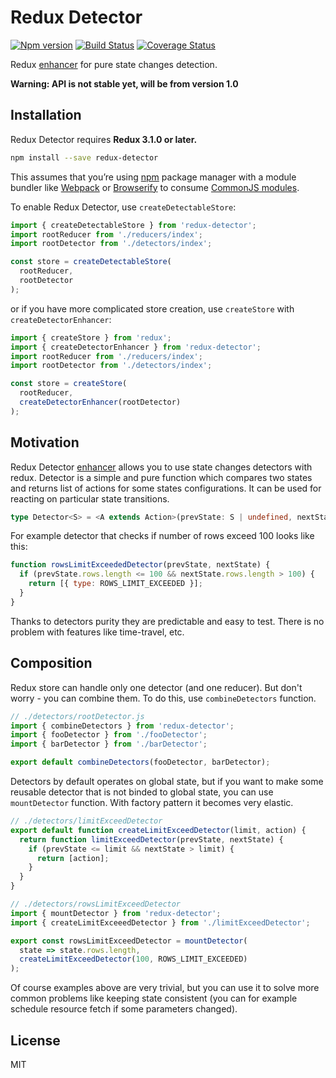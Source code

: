 # Redux Detector
[![Npm version](https://img.shields.io/npm/v/redux-detector.svg?style=flat-square)](https://www.npmjs.com/package/redux-detector)
[![Build Status](https://travis-ci.org/piotr-oles/redux-detector.svg?branch=master)](https://travis-ci.org/piotr-oles/redux-detector)
[![Coverage Status](https://coveralls.io/repos/github/piotr-oles/redux-detector/badge.svg?branch=master)](https://coveralls.io/github/piotr-oles/redux-detector?branch=master)

Redux [enhancer](http://redux.js.org/docs/api/createStore.html) for pure state changes detection.
 
**Warning: API is not stable yet, will be from version 1.0**

## Installation ##
Redux Detector requires **Redux 3.1.0 or later.**
```sh
npm install --save redux-detector
```
This assumes that you’re using [npm](http://npmjs.com/) package manager with a module bundler like 
[Webpack](http://webpack.github.io/) or [Browserify](http://browserify.org/) to consume 
[CommonJS modules](http://webpack.github.io/docs/commonjs.html).

To enable Redux Detector, use `createDetectableStore`:
```js
import { createDetectableStore } from 'redux-detector';
import rootReducer from './reducers/index';
import rootDetector from './detectors/index';

const store = createDetectableStore(
  rootReducer,
  rootDetector
);
```
 
or if you have more complicated store creation, use `createStore` with `createDetectorEnhancer`:
```js
import { createStore } from 'redux';
import { createDetectorEnhancer } from 'redux-detector';
import rootReducer from './reducers/index';
import rootDetector from './detectors/index';

const store = createStore(
  rootReducer,
  createDetectorEnhancer(rootDetector)
);
```

## Motivation ##
Redux Detector [enhancer](http://redux.js.org/docs/api/createStore.html) allows you to use state changes detectors with redux. 
Detector is a simple and pure function which compares two states and returns list of actions for some states configurations.
It can be used for reacting on particular state transitions.
```typescript
type Detector<S> = <A extends Action>(prevState: S | undefined, nextState: S) => A[] | void
```

For example detector that checks if number of rows exceed 100 looks like this:
```js
function rowsLimitExceededDetector(prevState, nextState) {
  if (prevState.rows.length <= 100 && nextState.rows.length > 100) {
    return [{ type: ROWS_LIMIT_EXCEEDED }];
  }
}
```

Thanks to detectors purity they are predictable and easy to test. There is no problem with features like time-travel, etc.

## Composition ##
Redux store can handle only one detector (and one reducer). But don't worry - you can combine them. To do this, use 
`combineDetectors` function.
```js
// ./detectors/rootDetector.js
import { combineDetectors } from 'redux-detector';
import { fooDetector } from './fooDetector';
import { barDetector } from './barDetector';

export default combineDetectors(fooDetector, barDetector);
```

Detectors by default operates on global state, but if you want to make some reusable detector that is not binded to global state,
you can use `mountDetector` function. With factory pattern it becomes very elastic.
```js
// ./detectors/limitExceedDetector
export default function createLimitExceedDetector(limit, action) {
  return function limitExceedDetector(prevState, nextState) {
    if (prevState <= limit && nextState > limit) {
      return [action];
    }
  }
}

// ./detectors/rowsLimitExceedDetector
import { mountDetector } from 'redux-detector';
import { createLimitExceeedDetector } from './limitExceedDetector';

export const rowsLimitExceedDetector = mountDetector(
  state => state.rows.length,
  createLimitExceedDetector(100, ROWS_LIMIT_EXCEEDED)
);
```
Of course examples above are very trivial, but you can use it to solve more common problems like keeping state consistent
(you can for example schedule resource fetch if some parameters changed).

## License ##
MIT
